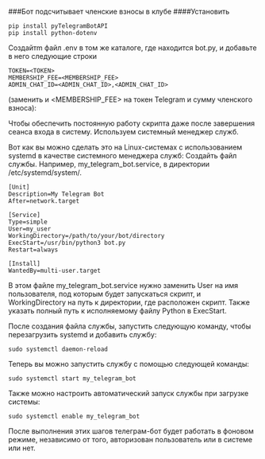 ###Бот подсчитывает членские взносы в клубе
####Установить 
```
pip install pyTelegramBotAPI
pip install python-dotenv
```

Cоздайтm файл .env в том же каталоге, где находится bot.py, и добавьте в него следующие строки 
```
TOKEN=<TOKEN>
MEMBERSHIP_FEE=<MEMBERSHIP_FEE>
ADMIN_CHAT_ID=<ADMIN_CHAT_ID>,<ADMIN_CHAT_ID>
```
(заменить <TOKEN> и <MEMBERSHIP_FEE> на токен Telegram и сумму членского взноса):

Чтобы обеспечить постоянную работу скрипта даже после завершения сеанса входа в систему. Используем системный менеджер служб.

Вот как вы можно сделать это на Linux-системах с использованием systemd в качестве системного менеджера служб:
Создайть файл службы. Например, my_telegram_bot.service, в директории /etc/systemd/system/.

```
[Unit]
Description=My Telegram Bot
After=network.target

[Service]
Type=simple
User=my_user
WorkingDirectory=/path/to/your/bot/directory
ExecStart=/usr/bin/python3 bot.py
Restart=always

[Install]
WantedBy=multi-user.target
```
В этом файле my_telegram_bot.service нужно заменить 
User на имя пользователя, под которым будет запускаться скрипт, и 
WorkingDirectory на путь к директории, где расположен скрипт. 
Также указать полный путь к исполняемому файлу Python в ExecStart.

После создания файла службы, запустить следующую команду, чтобы перезагрузить systemd и добавить службу:
```
sudo systemctl daemon-reload
```

Теперь вы можно запустить службу с помощью следующей команды:
```
sudo systemctl start my_telegram_bot
```

Также можно настроить автоматический запуск службы при загрузке системы:
```
sudo systemctl enable my_telegram_bot
```

После выполнения этих шагов телеграм-бот будет работать в фоновом режиме, независимо от того, авторизован пользователь или в системе или нет.

